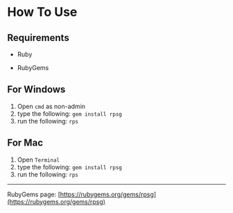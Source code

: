 How To Use
==========

## Requirements

+ Ruby
- RubyGems

For Windows
-----------

1. Open `cmd` as non-admin
2. type the following: `gem install rpsg`
3. run the following: `rps`

For Mac
-------

1. Open `Terminal`
2. type the following: `gem install rpsg`
3. run the following: `rps`

----

RubyGems page: [https://rubygems.org/gems/rpsg](https://rubygems.org/gems/rpsg)
